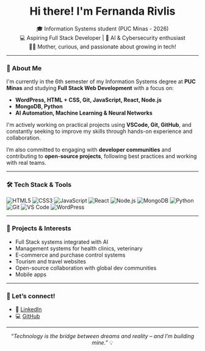 <h1 align="center">Hi there! I'm Fernanda Rivlis</h1>

<p align="center">
  🎓 Information Systems student (PUC Minas - 2026)<br>
  💻 Aspiring Full Stack Developer | 🤖 AI & Cybersecurity enthusiast<br>
  👩‍💻 Mother, curious, and passionate about growing in tech!
</p>

---

### 🚀 About Me

I'm currently in the 6th semester of my Information Systems degree at **PUC Minas** and studying **Full Stack Web Development** with a focus on:

- **WordPress, HTML + CSS, Git, JavaScript, React, Node.js**
- **MongoDB, Python**
- **AI Automation, Machine Learning & Neural Networks**

I'm actively working on practical projects using **VSCode, Git, GitHub**, and constantly seeking to improve my skills through hands-on experience and collaboration.

I’m also committed to engaging with **developer communities** and contributing to **open-source projects**, following best practices and working with real teams.

---

### 🛠️ Tech Stack & Tools

![HTML5](https://img.shields.io/badge/HTML5-E34F26?style=for-the-badge&logo=html5&logoColor=white)
![CSS3](https://img.shields.io/badge/CSS3-1572B6?style=for-the-badge&logo=css3&logoColor=white)
![JavaScript](https://img.shields.io/badge/JavaScript-F7DF1E?style=for-the-badge&logo=javascript&logoColor=black)
![React](https://img.shields.io/badge/React-20232A?style=for-the-badge&logo=react&logoColor=61DAFB)
![Node.js](https://img.shields.io/badge/Node.js-339933?style=for-the-badge&logo=nodedotjs&logoColor=white)
![MongoDB](https://img.shields.io/badge/MongoDB-47A248?style=for-the-badge&logo=mongodb&logoColor=white)
![Python](https://img.shields.io/badge/Python-3776AB?style=for-the-badge&logo=python&logoColor=white)
![Git](https://img.shields.io/badge/Git-F05032?style=for-the-badge&logo=git&logoColor=white)
![VS Code](https://img.shields.io/badge/VSCode-0078d7?style=for-the-badge&logo=visual-studio-code&logoColor=white)
![WordPress](https://img.shields.io/badge/WordPress-21759b?style=for-the-badge&logo=wordpress&logoColor=white)

---

### 🌱 Projects & Interests

- Full Stack systems integrated with AI  
- Management systems for health clinics, veterinary  
- E-commerce and purchase control systems  
- Tourism and travel websites  
- Open-source collaboration with global dev communities 
- Mobile apps

---

### 🤝 Let’s connect!
 
- 💼 [LinkedIn](https://www.linkedin.com/in/fernandabelmontrivlis//)  
- 💻 [GitHub](https://github.com/rivlisnanda89)

---

<p align="center">
  <i>“Technology is the bridge between dreams and reality – and I’m building mine.”</i> 💡
</p>

